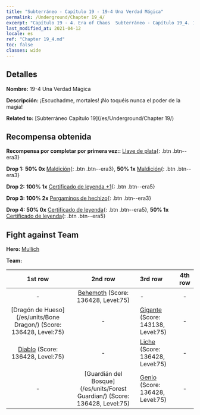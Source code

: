 ```yaml
---
title: "Subterráneo - Capítulo 19 - 19-4 Una Verdad Mágica"
permalink: /Underground/Chapter 19_4/
excerpt: "Capítulo 19 - 4. Era of Chaos  Subterráneo - Capítulo 19_4. 19-4 Una Verdad Mágica"
last_modified_at: 2021-04-12
locale: es
ref: "Chapter 19_4.md"
toc: false
classes: wide
---
```


## Detalles

 **Nombre:** 19-4 Una Verdad Mágica

 **Descripción:** ¡Escuchadme, mortales! ¡No toquéis nunca el poder de la magia!

 **Related to:** [Subterráneo Capítulo 19](/es/Underground/Chapter 19/)

## Recompensa obtenida

 **Recompensa por completar por primera vez::** [Llave de plata](/es/Items/con_693/){: .btn .btn--era3}

 **Drop 1:** **50% 0x** [Maldición](/es/Items/her_410/){: .btn .btn--era3}, **50% 1x** [Maldición](/es/Items/her_410/){: .btn .btn--era3}

 **Drop 2:** **100% 1x** [Certificado de leyenda +1](/es/Items/mat_74/){: .btn .btn--era5}

 **Drop 3:** **100% 2x** [Pergaminos de hechizo](/es/Items/con_694/){: .btn .btn--era3}

 **Drop 4:** **50% 0x** [Certificado de leyenda](/es/Items/mat_67/){: .btn .btn--era5}, **50% 1x** [Certificado de leyenda](/es/Items/mat_67/){: .btn .btn--era5}


## Fight against Team
 **Hero:** [Mullich](/es/heroes/Mullich/)

 **Team:**


  | 1st row | 2nd row | 3rd row | 4th row |
  |:----:|:----:|:----|:----:|
  | - | [Behemoth](/es/units/Behemoth/) (Score: 136428, Level:75)  | - | - |
  | [Dragón de Hueso](/es/units/Bone Dragon/) (Score: 136428, Level:75)  | - | [Gigante](/es/units/Giant/) (Score: 143138, Level:75)  | - |
  | [Diablo](/es/units/Devil/) (Score: 136428, Level:75)  | - | [Liche](/es/units/Lich/) (Score: 136428, Level:75)  | - |
  | - | [Guardián del Bosque](/es/units/Forest Guardian/) (Score: 136428, Level:75)  | [Genio](/es/units/Genie/) (Score: 136428, Level:75)  | - |


